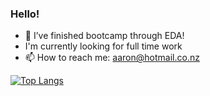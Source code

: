 ### Hello!
- 🌱 I’ve finished bootcamp through EDA!
- I'm currently looking for full time work
- 📫 How to reach me: aaron@hotmail.co.nz

[![Top Langs](https://github-readme-stats.vercel.app/api/top-langs/?username=cherrycrush)](https://github.com/cherrycrush/github-readme-stats)

<!--
**cherrycrush/cherrycrush** is a ✨ _special_ ✨ repository because its `README.md` (this file) appears on your GitHub profile.

Here are some ideas to get you started:

- 🔭 I’m currently working on ...
- 🌱 I’m currently learning ...
- 👯 I’m looking to collaborate on ...
- 🤔 I’m looking for help with ...
- 💬 Ask me about ...
- 📫 How to reach me: ...
- 😄 Pronouns: ...
- ⚡ Fun fact: ...
-->

<!--[![Aarons's GitHub stats](https://github-readme-stats.vercel.app/api?username=cherrycrush&count_private=true&theme=gruvbox)](https://github.com/anuraghazra/github-readme-stats)-->
